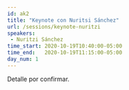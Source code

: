 ```yaml
---
id: ak2
title: "Keynote con Nuritsi Sánchez"
url: /sessions/keynote-nuritzi
speakers:
 - Nuritzi Sánchez
time_start: 2020-10-19T10:40:00-05:00
time_end:   2020-10-19T11:15:00-05:00
day_num: 1
---
```


Detalle por confirmar.